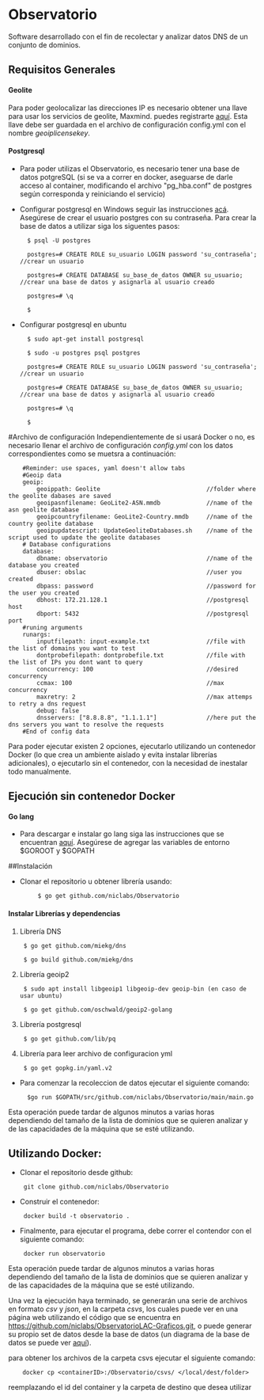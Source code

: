 # Observatorio
Software desarrollado con el fin de recolectar y analizar datos DNS de un conjunto de dominios.



## Requisitos Generales
#### Geolite
Para poder geolocalizar las direcciones IP es necesario obtener una llave para usar los servicios de geolite, Maxmind. puedes registrarte [aquí](https://www.maxmind.com/en/geolite2/signup).
Esta llave debe ser guardada en el archivo de configuración config.yml con el nombre *geoiplicensekey*.

#### Postgresql
- Para poder utilizas el Observatorio, es necesario tener una base de datos potgreSQL
(si se va a correr en docker, aseguarse de darle acceso al container, modificando el archivo "pg_hba.conf" de postgres según corresponda y reiniciando el servicio)
- Configurar postgresql en Windows seguir las instrucciones [acá](https://www.postgresql.org/download/windows/). Asegúrese de crear el usuario postgres con su contraseña. Para crear la base de datos a utilizar siga los siguentes pasos:
    
        $ psql -U postgres
    
        postgres=# CREATE ROLE su_usuario LOGIN password 'su_contraseña'; //crear un usuario
    
        postgres=# CREATE DATABASE su_base_de_datos OWNER su_usuario; //crear una base de datos y asignarla al usuario creado
    
        postgres=# \q
    
        $
- Configurar postgresql en ubuntu

        $ sudo apt-get install postgresql
    
        $ sudo -u postgres psql postgres
            
        postgres=# CREATE ROLE su_usuario LOGIN password 'su_contraseña'; //crear un usuario
            
        postgres=# CREATE DATABASE su_base_de_datos OWNER su_usuario; //crear una base de datos y asignarla al usuario creado
            
        postgres=# \q
    
        $

#Archivo de configuración
 Independientemente de si usará Docker o no, es necesario llenar el archivo de configuración *config.yml* con los datos correspondientes
como se muetsra a continuación:

        #Reminder: use spaces, yaml doesn't allow tabs
        #Geoip data
        geoip:
            geoippath: Geolite                              //folder where the geolite dabases are saved
            geoipasnfilename: GeoLite2-ASN.mmdb             //name of the asn geolite database
            geoipcountryfilename: GeoLite2-Country.mmdb     //name of the country geolite database
            geoipupdatescript: UpdateGeoliteDatabases.sh    //name of the script used to update the geolite databases
        # Database configurations
        database:
            dbname: observatorio                            //name of the database you created
            dbuser: obslac                                  //user you created
            dbpass: password                                //password for the user you created
            dbhost: 172.21.128.1                            //postgresql host
            dbport: 5432                                    //postgresql port
        #runing arguments
        runargs:
            inputfilepath: input-example.txt                //file with the list of domains you want to test
            dontprobefilepath: dontprobefile.txt            //file with the list of IPs you dont want to query
            concurrency: 100                                //desired concurrency
            ccmax: 100                                      //max concurrency
            maxretry: 2                                     //max attemps to retry a dns request
            debug: false        
            dnsservers: ["8.8.8.8", "1.1.1.1"]              //here put the dns servers you want to resolve the requests
        #End of config data

Para poder ejecutar existen 2 opciones, ejecutarlo utilizando un contenedor Docker (lo que crea un ambiente aislado y evita instalar librerías adicionales), o ejecutarlo sin el contenedor, con la necesidad de inestalar todo manualmente.

## Ejecución sin contenedor Docker

#### Go lang
- Para descargar e instalar go lang siga las instrucciones que se encuentran [aquí](https://golang.org/doc/install).
Asegúrese de agregar las variables de entorno $GOROOT y $GOPATH

##Instalación

- Clonar el repositorio u obtener librería usando:

           $ go get github.com/niclabs/Observatorio

#### Instalar Librerías y dependencias

1. Librería DNS

        $ go get github.com/miekg/dns

        $ go build github.com/miekg/dns

2. Librería geoip2

        $ sudo apt install libgeoip1 libgeoip-dev geoip-bin (en caso de usar ubuntu)

        $ go get github.com/oschwald/geoip2-golang

3. Librería postgresql

        $ go get github.com/lib/pq

4. Librería para leer archivo de configuracion yml 

        $ go get gopkg.in/yaml.v2

- Para comenzar la recoleccion de datos ejecutar el siguiente comando:

        $go run $GOPATH/src/github.com/niclabs/Observatorio/main/main.go

Esta operación puede tardar de algunos minutos a varias horas dependiendo del tamaño de la lista de dominios que se quieren analizar y de las capacidades de la máquina que se esté utilizando.




## Utilizando Docker:

        
 - Clonar el repositorio desde github:
 
        git clone github.com/niclabs/Observatorio
        
 - Construir el contenedor:
 
        docker build -t observatorio .  
        
 - Finalmente, para ejecutar el programa, debe correr el contendor con el siguiente comando:
      
        docker run observatorio
        
 Esta operación puede tardar de algunos minutos a varias horas dependiendo del tamaño de la lista de dominios que se quieren analizar y de las capacidades de la máquina que se esté utilizando.
        

Una vez la ejecución haya terminado, se generarán una serie de archivos en formato *csv* y *json*, en la carpeta *csvs*, los cuales puede ver en una página web utilizando el código que se encuentra en https://github.com/niclabs/ObservatorioLAC-Graficos.git, o puede generar su propio set de datos desde la base de datos (un diagrama de la base de datos se puede ver [aquí](database)). 

para obtener los archivos de la carpeta csvs ejecutar el siguiente comando:

        docker cp <containerID>:/Observatorio/csvs/ </local/dest/folder>

reemplazando el id del container y la carpeta de destino que desea utilizar



